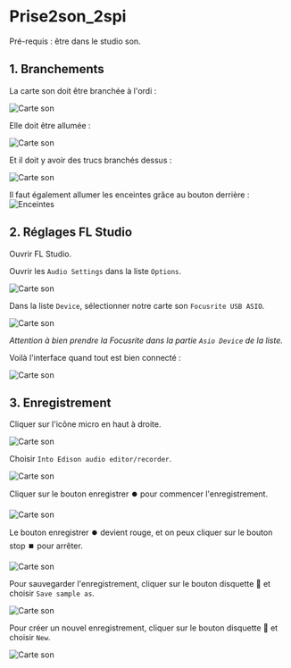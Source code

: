 # Prise2son_2spi

Pré-requis : être dans le studio son.

## 1. Branchements

La carte son doit être branchée à l'ordi :

![Carte son](./images/img1.jpg)

Elle doit être allumée :

![Carte son](./images/img2.jpg)

Et il doit y avoir des trucs branchés dessus : 

![Carte son](./images/img3.jpg)

Il faut également allumer les enceintes grâce au bouton derrière :
![Enceintes](./images/img4.jpg)

## 2. Réglages FL Studio

Ouvrir FL Studio.

Ouvrir les `Audio Settings` dans la liste `Options`.

![Carte son](./images/capture2.png)

Dans la liste `Device`, sélectionner notre carte son `Focusrite USB ASIO`.

![Carte son](./images/capture3.png)

*Attention à bien prendre la Focusrite dans la partie `Asio Device` de la liste.*

Voilà l'interface quand tout est bien connecté :

![Carte son](./images/capture4.png)

## 3. Enregistrement

Cliquer sur l'icône micro en haut à droite.

![Carte son](./images/capture1.png)

Choisir `Into Edison audio editor/recorder`.

![Carte son](./images/capture5.png)

Cliquer sur le bouton enregistrer ⏺️ pour commencer l'enregistrement.

![Carte son](./images/capture6.png)

Le bouton enregistrer ⏺️ devient rouge, et on peux cliquer sur le bouton stop ⏹️ pour arrêter.

![Carte son](./images/capture7.png)

Pour sauvegarder l'enregistrement, cliquer sur le bouton disquette 💾 et choisir `Save sample as`.

![Carte son](./images/capture9.png)

Pour créer un nouvel enregistrement, cliquer sur le bouton disquette 💾 et choisir `New`.

![Carte son](./images/capture8.png)